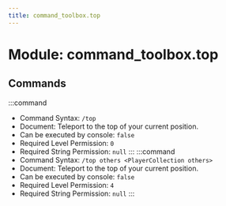 ```yaml
---
title: command_toolbox.top
---
```



# Module: command_toolbox.top

## Commands
:::command
- Command Syntax: `/top`
- Document:   Teleport to the top of your current position.
- Can be executed by console: `false`
- Required Level Permission: `0`
- Required String Permission: `null`
:::
:::command
- Command Syntax: `/top others <PlayerCollection others>`
- Document:   Teleport to the top of your current position.
- Can be executed by console: `false`
- Required Level Permission: `4`
- Required String Permission: `null`
:::
